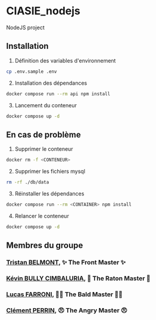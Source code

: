 # CIASIE_nodejs
NodeJS project

## Installation
1. Définition des variables d'environnement
```bash
cp .env.sample .env
```
2. Installation des dépendances
```bash
docker compose run --rm api npm install
```
3. Lancement du conteneur
```bash
docker compose up -d
```

## En cas de problème
1. Supprimer le conteneur
```bash
docker rm -f <CONTENEUR>
```
2. Supprimer les fichiers mysql
```bash
rm -rf ./db/data
```
3. Réinstaller les dépendances
```bash
docker compose run --rm <CONTAINER> npm install
```
4. Relancer le conteneur
```bash
docker compose up -d
```


## Membres du groupe

### [Tristan BELMONT](https://github.com/MaegIins), ✨ The Front Master ✨
### [Kévin BULLY CIMBALURIA](https://github.com/TheRealEureka), 🦝 The Raton Master 🦝
### [Lucas FARRONI](https://github.com/lucasfarroni), 👨‍🦲 The Bald Master 👨‍🦲
### [Clément PERRIN](https://github.com/Alfiov), 😠 The Angry Master 😠
